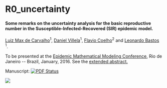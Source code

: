 # R0_uncertainty
#### Some remarks on the uncertainty analysis for the basic reproductive number in the Susceptible-Infected-Recovered (SIR) epidemic model.
[Luiz Max de Carvalho](http://lmfcarvalho.org/about/)<sup>1</sup>, [Daniel Villela](http://www.procc.fiocruz.br/Members/dvillela)<sup>1</sup>, [Flavio Coelho](http://fccoelho.github.io/)<sup>2</sup> and [Leonardo Bastos](http://www.procc.fiocruz.br/Members/lsbastos) <sup>1</sup>.

To be presented at the [Epidemic Mathematical Modeling Conference](http://math-epidemics.emap.fgv.br/), Rio de Janeiro -- Brazil, January, 2016. See the [extended abstract.](https://github.com/maxbiostat/R0_uncertainty/blob/master/R0_uncertainty_short.pdf)

Manuscript:
[![PDF Status](https://www.sharelatex.com/github/repos/maxbiostat/R0_uncertainty/builds/latest/badge.svg)](https://www.sharelatex.com/github/repos/maxbiostat/R0_uncertainty/builds/latest/output.pdf)

![](http://math-epidemics.emap.fgv.br/sites/math-epidemics.emap.fgv.br/themes/math/logo.png)
